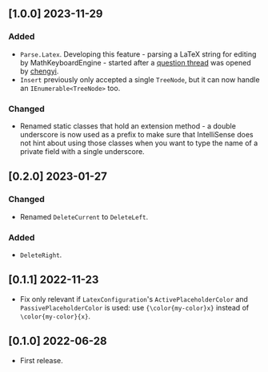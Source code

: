 ## [1.0.0] 2023-11-29

### Added

- `Parse.Latex`. Developing this feature - parsing a LaTeX string for editing by MathKeyboardEngine - started after a [question thread](https://github.com/orgs/MathKeyboardEngine/discussions/1) was opened by [chengyi](https://github.com/WCY91).
- `Insert` previously only accepted a single `TreeNode`, but it can now handle an `IEnumerable<TreeNode>` too.

### Changed
- Renamed static classes that hold an extension method - a double underscore is now used as a prefix to make sure that IntelliSense does not hint about using those classes when you want to type the name of a private field with a single underscore.

## [0.2.0] 2023-01-27

### Changed

- Renamed `DeleteCurrent` to `DeleteLeft`.

### Added

- `DeleteRight`.

## [0.1.1] 2022-11-23

- Fix only relevant if `LatexConfiguration`'s `ActivePlaceholderColor` and `PassivePlaceholderColor` is used: use `{\color{my-color}x}` instead of `\color{my-color}{x}`.

## [0.1.0] 2022-06-28

- First release.